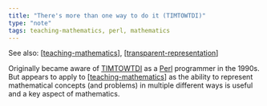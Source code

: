 ```yaml
---
title: "There's more than one way to do it (TIMTOWTDI)"
type: "note"
tags: teaching-mathematics, perl, mathematics
---
```


See also: [[teaching-mathematics]], [[transparent-representation]]

Originally became aware of [TIMTOWTDI](https://en.wikipedia.org/wiki/TIMTOWTDI) as a [Perl](https://en.wikipedia.org/wiki/Perl#Philosophy) programmer in the 1990s. But appears to apply to [[teaching-mathematics]] as the ability to represent mathematical concepts (and problems) in multiple different ways is useful and a key aspect of mathematics. 



[//begin]: # "Autogenerated link references for markdown compatibility"
[teaching-mathematics]: teaching-mathematics "Teaching Mathematics"
[transparent-representation]: ..%2F..%2FRepresentations%2Ftransparent-representation "Transparent representation"
[//end]: # "Autogenerated link references"